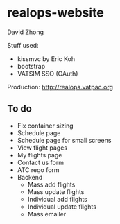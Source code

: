 realops-website
===============

David Zhong

Stuff used:

* kissmvc by Eric Koh
* bootstrap
* VATSIM SSO (OAuth)

Production: http://realops.vatpac.org

To do
-----

* Fix container sizing
* Schedule page
* Schedule page for small screens
* View flight pages
* My flights page
* Contact us form
* ATC rego form
* Backend
  * Mass add flights
  * Mass update flights
  * Individual add flights
  * Individual update flights
  * Mass emailer

